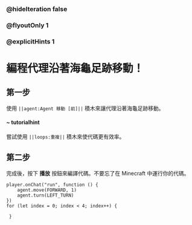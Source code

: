 ### @hideIteration false 
### @flyoutOnly 1
### @explicitHints 1


# 編程代理沿著海龜足跡移動！

## 第一步
使用 ``||agent:Agent 移動 [前]||`` 積木來讓代理沿著海龜足跡移動。

#### ~ tutorialhint 
嘗試使用 ``||loops:重複||`` 積木來使代碼更有效率。

## 第二步
完成後，按下 **播放** 按鈕來編譯代碼。不要忘了在 Minecraft 中運行你的代碼。

```blocks
player.onChat("run", function () {
    agent.move(FORWARD, 1)
    agent.turn(LEFT_TURN)
})
for (let index = 0; index < 4; index++) {
    	
 }
```